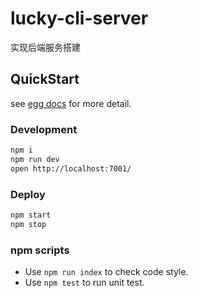 # lucky-cli-server

实现后端服务搭建

## QuickStart

<!-- add docs here for user -->

see [egg docs][egg] for more detail.

### Development

```bash
npm i
npm run dev
open http://localhost:7001/
```

### Deploy

```bash
npm start
npm stop
```

### npm scripts

- Use `npm run index` to check code style.
- Use `npm test` to run unit test.

[egg]: https://eggjs.org
